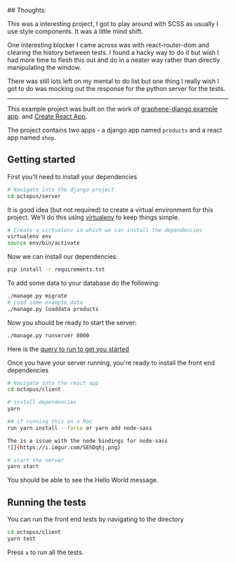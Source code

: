 ## Thoughts:

This was a interesting project, I got to play around with SCSS as usually I use style components. It was a little mind shift.

One interesting blocker I came across was with react-router-dom and clearing the history between tests. I found a hacky way to do it but wish I had more time to flesh this out and do in a neater way rather than directly manipulating the window.

There was still lots left on my mental to do list but one thing I really wish I got to do was mocking out the response for the python server for the tests.

---

This example project was built on the work of
[graphene-django example app](https://github.com/graphql-python/graphene-django/tree/master/server/app).
and [Create React App](https://create-react-app.dev/docs/getting-started/).

The project contains two apps - a django app named `products` and a react app
named `shop`.

## Getting started

First you'll need to install your dependencies

```bash
# Navigate into the django project
cd octopus/server
```

It is good idea (but not required) to create a virtual environment
for this project. We'll do this using
[virtualenv](http://docs.python-guide.org/en/latest/dev/virtualenvs/)
to keep things simple.

```bash
# Create a virtualenv in which we can install the dependencies
virtualenv env
source env/bin/activate
```

Now we can install our dependencies:

```bash
pip install -r requirements.txt
```

To add some data to your database do the following:

```bash
./manage.py migrate
# Load some example data
./manage.py loaddata products
```

Now you should be ready to start the server:

```bash
./manage.py runserver 8000
```

Here is the [query to run to get you started](<http://127.0.0.1:8000/graphql#operationName=getProductById&query=query%20getProductById%20%7B%0A%20%20product(productId%3A%201)%20%7B%0A%20%20%20%20id%0A%20%20%20%20name%0A%20%20%20%20power%0A%20%20%20%20description%0A%20%20%20%20price%0A%20%20%20%20quantity%0A%20%20%20%20brand%0A%20%20%20%20weight%0A%20%20%20%20height%0A%20%20%20%20width%0A%20%20%20%20length%0A%20%20%20%20modelCode%0A%20%20%20%20colour%0A%20%20%20%20imgUrl%0A%20%20%7D%0A%7D%0A>)

Once you have your server running, you're ready to install the front end dependencies

```bash
# Navigate into the react app
cd octopus/client

# install dependencies
yarn

## if running this on a Mac
run yarn install --force or yarn add node-sass

The is a issue with the node bindings for node-sass
![](https://i.imgur.com/SEhDqhj.png)

# start the server
yarn start
```

You should be able to see the Hello World message.

## Running the tests

You can run the front end tests by navigating to the directory

```bash
cd octopus/client
yarn test
```

Press `a` to run all the tests.
